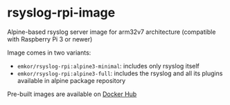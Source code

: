 # rsyslog-rpi-image
Alpine-based rsyslog server image for arm32v7 architecture (compatible with Raspberry Pi 3 or newer)

Image comes in two variants:
- `emkor/rsyslog-rpi:alpine3-minimal`: includes only rsyslog itself
- `emkor/rsyslog-rpi:alpine3-full`: includes the rsyslog and all its plugins available in alpine package repository

Pre-built images are available on  [Docker Hub](https://hub.docker.com/r/emkor/rsyslog-rpi)